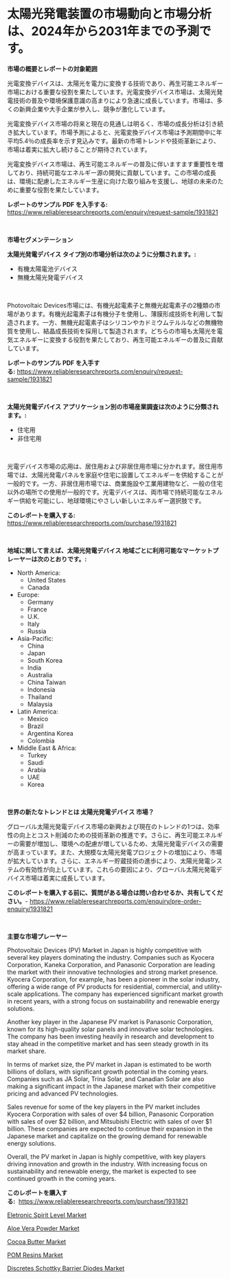<p><h1>太陽光発電装置の市場動向と市場分析は、2024年から2031年までの予測です。</h1></p><p><strong>市場の概要とレポートの対象範囲</strong></p>
<p><p>光電変換デバイスは、太陽光を電力に変換する技術であり、再生可能エネルギー市場における重要な役割を果たしています。光電変換デバイス市場は、太陽光発電技術の普及や環境保護意識の高まりにより急速に成長しています。市場は、多くの新興企業や大手企業が参入し、競争が激化しています。</p><p>光電変換デバイス市場の将来と現在の見通しは明るく、市場の成長分析は引き続き拡大しています。市場予測によると、光電変換デバイス市場は予測期間中に年平均5.4％の成長率を示す見込みです。最新の市場トレンドや技術革新により、市場は着実に拡大し続けることが期待されています。</p><p>光電変換デバイス市場は、再生可能エネルギーの普及に伴いますます重要性を増しており、持続可能なエネルギー源の開発に貢献しています。この市場の成長は、環境に配慮したエネルギー生産に向けた取り組みを支援し、地球の未来のために重要な役割を果たしています。</p></p>
<p><strong>レポートのサンプル PDF を入手する:</strong> <a href="https://www.reliableresearchreports.com/enquiry/request-sample/1931821">https://www.reliableresearchreports.com/enquiry/request-sample/1931821</a></p>
<p>&nbsp;</p>
<p><strong>市場セグメンテーション</strong></p>
<p><strong>太陽光発電デバイス タイプ別の市場分析は次のように分類されます。:</strong></p>
<p><ul><li>有機太陽電池デバイス</li><li>無機太陽光発電デバイス</li></ul></p>
<p>&nbsp;</p>
<p><p>Photovoltaic Devices市場には、有機光起電素子と無機光起電素子の2種類の市場があります。有機光起電素子は有機分子を使用し、薄膜形成技術を利用して製造されます。一方、無機光起電素子はシリコンやカドミウムテルルなどの無機物質を使用し、結晶成長技術を採用して製造されます。どちらの市場も太陽光を電気エネルギーに変換する役割を果たしており、再生可能エネルギーの普及に貢献しています。</p></p>
<p><strong>レポートのサンプル PDF を入手する:</strong>&nbsp;<a href="https://www.reliableresearchreports.com/enquiry/request-sample/1931821">https://www.reliableresearchreports.com/enquiry/request-sample/1931821</a></p>
<p>&nbsp;</p>
<p><strong> 太陽光発電デバイス アプリケーション別の市場産業調査は次のように分類されます。:</strong></p>
<p><ul><li>住宅用</li><li>非住宅用</li></ul></p>
<p>&nbsp;</p>
<p><p>光電デバイス市場の応用は、居住用および非居住用市場に分かれます。居住用市場では、太陽光発電パネルを家庭や住宅に設置してエネルギーを供給することが一般的です。一方、非居住用市場では、商業施設や工業用建物など、一般の住宅以外の場所での使用が一般的です。光電デバイスは、両市場で持続可能なエネルギー供給を可能にし、地球環境にやさしい新しいエネルギー選択肢です。</p></p>
<p><strong>このレポートを購入する:</strong>&nbsp; <a href="https://www.reliableresearchreports.com/purchase/1931821">https://www.reliableresearchreports.com/purchase/1931821</a></p>
<p>&nbsp;</p>
<p><strong>地域に関して言えば、太陽光発電デバイス 地域ごとに利用可能なマーケットプレーヤーは次のとおりです。:</strong></p>
<p><ul>
    <li>
        North America:
        <ul>
            <li>United States</li>
            <li>Canada</li>
        </ul>
    </li>
    <li>
        Europe:
        <ul>
            <li>Germany</li>
            <li>France</li>
            <li>U.K.</li>
            <li>Italy</li>
            <li>Russia</li>
        </ul>
    </li>
    <li>
        Asia-Pacific:
        <ul>
            <li>China</li>
            <li>Japan</li>
            <li>South Korea</li>
            <li>India</li>
            <li>Australia</li>
            <li>China Taiwan</li>
            <li>Indonesia</li>
            <li>Thailand</li>
            <li>Malaysia</li>
        </ul>
    </li>
    <li>
        Latin America:
        <ul>
            <li>Mexico</li>
            <li>Brazil</li>
            <li>Argentina Korea</li>
            <li>Colombia</li>
        </ul>
    </li>
    <li>
        Middle East & Africa:
        <ul>
            <li>Turkey</li>
            <li>Saudi</li>
            <li>Arabia</li>
            <li>UAE</li>
            <li>Korea</li>
        </ul>
    </li>
    </ul></p>
<p>&nbsp;</p>
<p><strong>世界の新たなトレンドとは 太陽光発電デバイス 市場？</strong></p>
<p><p>グローバル太陽光発電デバイス市場の新興および現在のトレンドの1つは、効率性の向上とコスト削減のための技術革新の推進です。さらに、再生可能エネルギーの需要が増加し、環境への配慮が増しているため、太陽光発電デバイスの需要が高まっています。また、大規模な太陽光発電プロジェクトの増加により、市場が拡大しています。さらに、エネルギー貯蔵技術の進歩により、太陽光発電システムの有効性が向上しています。これらの要因により、グローバル太陽光発電デバイス市場は着実に成長しています。</p></p>
<p><strong>このレポートを購入する前に、質問がある場合は問い合わせるか、共有してください。</strong>- <a href="https://www.reliableresearchreports.com/enquiry/pre-order-enquiry/1931821">https://www.reliableresearchreports.com/enquiry/pre-order-enquiry/1931821</a></p>
<p>&nbsp;</p>
<p><strong>主要な市場プレーヤー</strong></p>
<p><p>Photovoltaic Devices (PV) Market in Japan is highly competitive with several key players dominating the industry. Companies such as Kyocera Corporation, Kaneka Corporation, and Panasonic Corporation are leading the market with their innovative technologies and strong market presence. Kyocera Corporation, for example, has been a pioneer in the solar industry, offering a wide range of PV products for residential, commercial, and utility-scale applications. The company has experienced significant market growth in recent years, with a strong focus on sustainability and renewable energy solutions.</p><p>Another key player in the Japanese PV market is Panasonic Corporation, known for its high-quality solar panels and innovative solar technologies. The company has been investing heavily in research and development to stay ahead in the competitive market and has seen steady growth in its market share.</p><p>In terms of market size, the PV market in Japan is estimated to be worth billions of dollars, with significant growth potential in the coming years. Companies such as JA Solar, Trina Solar, and Canadian Solar are also making a significant impact in the Japanese market with their competitive pricing and advanced PV technologies.</p><p>Sales revenue for some of the key players in the PV market includes Kyocera Corporation with sales of over $4 billion, Panasonic Corporation with sales of over $2 billion, and Mitsubishi Electric with sales of over $1 billion. These companies are expected to continue their expansion in the Japanese market and capitalize on the growing demand for renewable energy solutions.</p><p>Overall, the PV market in Japan is highly competitive, with key players driving innovation and growth in the industry. With increasing focus on sustainability and renewable energy, the market is expected to see continued growth in the coming years.</p></p>
<p><strong>このレポートを購入する:</strong>&nbsp;&nbsp;<a href="https://www.reliableresearchreports.com/purchase/1931821">https://www.reliableresearchreports.com/purchase/1931821</a></p>
<p><p><a href="https://gamy-alyssum-396.notion.site/Eletronic-Spirit-Level-Market-Challenges-Opportunities-and-Growth-Drivers-and-Major-Market-Player-b9854c7ff3ae4f2984b75e93e6bd2e05">Eletronic Spirit Level Market</a></p><p><a href="https://issuu.com/reportprime-2/docs/aloe-vera-powder-market-size-2030.pptx">Aloe Vera Powder Market</a></p><p><a href="https://view.publitas.com/reportprime-1/cocoa-butter-market-share-market-new-trends-analysis-report-by-type-by-application-by-end-use-by-region-and-segment-forecasts-2024-2031/">Cocoa Butter Market</a></p><p><a href="https://github.com/RickHolmes3/Market-Research-Report-List-3/blob/main/pom-resins-market.md">POM Resins Market</a></p><p><a href="https://view.publitas.com/reportprime-1/discretes-schottky-barrier-diodes-market-size-evaluating-its-market-trends-growth-and-projections-2023-2030/">Discretes Schottky Barrier Diodes Market</a></p></p>